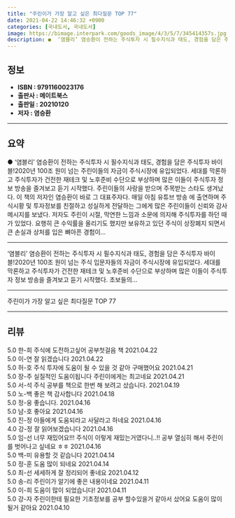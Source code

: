 ```yaml
---
title: "주린이가 가장 알고 싶은 최다질문 TOP 77"
date: 2021-04-22 14:46:32 +0900
categories: [국내도서, 국내도서]
image: https://bimage.interpark.com/goods_image/4/3/5/7/345414357s.jpg
description: ●  ‘염블리’ 염승환이 전하는 주식투자 시 필수지식과 태도, 경험을 담은 주식투자 바이블!2020년 100조 원이 넘는 주린이들의 자금이 주식시장에 유입되었다. 세대를 막론하고 주식투자가 건전한 재테크 및 노후준비 수단으로 부상하며 많은 이들이 주식투자 정보 방송을 즐겨보고 듣기 시작했다. 주린이들의 
---
```


## **정보**

- **ISBN : 9791160023176**
- **출판사 : 메이트북스**
- **출판일 : 20210120**
- **저자 : 염승환**

------



## **요약**

●  ‘염블리’ 염승환이 전하는 주식투자 시 필수지식과 태도, 경험을 담은 주식투자 바이블!2020년 100조 원이 넘는 주린이들의 자금이 주식시장에 유입되었다. 세대를 막론하고 주식투자가 건전한 재테크 및 노후준비 수단으로 부상하며 많은 이들이 주식투자 정보 방송을 즐겨보고 듣기 시작했다. 주린이들의 사랑을 받으며 주목받는 스타도 생겨났다. 이 책의 저자인 염승환이 바로 그 대표주자다. 매일 아침 유튜브 방송 에 출연하며 주식시황 및 투자정보를 친절하고 성실하게 전달하는 그에게 많은 주린이들이 신뢰와 감사 메시지를 보냈다. 저자도 주린이 시절, 막연한 느낌과 소문에 의지해 주식투자를 하던 때가 있었다. 요행히 큰 수익률을 올리기도 했지만 보유하고 있던 주식이 상장폐지 되면서 큰 손실과 상처를 입은 뼈아픈 경험이...

------

‘염블리’ 염승환이 전하는 주식투자 시 필수지식과 태도,
경험을 담은 주식투자 바이블!2020년 100조 원이 넘는 주식 입문자들의 자금이 주식시장에 유입되었다. 세대를 막론하고 주식투자가 건전한 재테크 및 노후준비 수단으로 부상하며 많은 이들이 주식투자 정보 방송을 즐겨보고 듣기 시작했다. 초보들의... 

------


주린이가 가장 알고 싶은 최다질문 TOP 77 

------


## **리뷰** 

5.0 한-희 주식에 도전하고싶어  공부첫걸음 책 2021.04.22 <br/>5.0 이-연 잘 읽겠습니다  2021.04.22 <br/>5.0 허-호 주식 투자에 도움이 될 수 있을 것 같아 구매했어요 2021.04.21 <br/>5.0 장-주 실질적인 도움이됩니다
주린이에게는 최고네요 2021.04.21 <br/>5.0 서-석 주식 공부를 책으로 한번 해 보려고 샀습니다. 2021.04.19 <br/>5.0 노-백 좋은 책 감사합니다  2021.04.18 <br/>5.0 정-웅 좋습니다. 2021.04.16 <br/>5.0 남-호 좋아요 2021.04.16 <br/>5.0 진-정 아들에게 도움되라고 사달라고 하네요 2021.04.16 <br/>4.0 강-정 잘 읽어보겠습니다 2021.04.16 <br/>5.0 임-선 너무 재밌어요!!! 주식이 이렇게 재밌는거였다니..!! 공부 열심히 해서 주린이를 벗어나고 싶네요 ㅎㅎ  2021.04.16 <br/>5.0 백-미 유용할 것 같습니다  2021.04.14 <br/>5.0 정-훈 도움 많이 되네요 2021.04.14 <br/>5.0 최-선 세세하게 잘 정리되어 좋네요 2021.04.12 <br/>5.0 송-리 주린이가 알기에 좋은 내용이네요 2021.04.11 <br/>5.0 이-희 도움이 많이 되었습니다! 2021.04.11 <br/>5.0 강-자 주린이한테 필요한 기초정보를 공부 할수있을거 같아서 샀어요 도움이 많이 될거 같아요 2021.04.10 <br/>